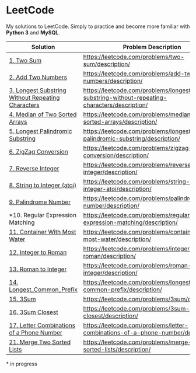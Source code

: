 # LeetCode
My solutions to LeetCode. Simply to practice and become more familiar with __Python 3__ and __MySQL__.

Solution | Problem Description
--- | ---
[1. Two Sum](/Algorithms/0001_Two_Sum.py) | https://leetcode.com/problems/two-sum/description/
[2. Add Two Numbers](/Algorithms/0002_Add_Two_Numbers.py) | https://leetcode.com/problems/add-two-numbers/description/
[3. Longest Substring Without Repeating Characters](/Algorithms/0003_Longest_Substring_Without_Repeating_Characters.py) | https://leetcode.com/problems/longest-substring-without-repeating-characters/description/
[4. Median of Two Sorted Arrays](/Algorithms/0004_Median_of_Two_Sorted_Arrays.py) | https://leetcode.com/problems/median-of-two-sorted-arrays/description/
[5. Longest Palindromic Substring](/Algorithms/0005_Longest_Palindromic_Substring.py) | https://leetcode.com/problems/longest-palindromic-substring/description/
[6. ZigZag Conversion](/Algorithms/0006_ZigZag_Conversion.py) | https://leetcode.com/problems/zigzag-conversion/description/
[7. Reverse Integer](/Algorithms/0007_Reverse_Integer.py) | https://leetcode.com/problems/reverse-integer/description/
[8. String to Integer (atoi)](/Algorithms/0008_String_to_Integer_(atoi).py) | https://leetcode.com/problems/string-to-integer-atoi/description/
[9. Palindrome Number](/Algorithms/0009_Palindrome_Number.py) | https://leetcode.com/problems/palindrome-number/description/
\*10. Regular Expression Matching | https://leetcode.com/problems/regular-expression-matching/description/
[11. Container With Most Water](/Algorithms/0011_Container_With_Most_Water.py) | https://leetcode.com/problems/container-with-most-water/description/
[12. Integer to Roman](/Algorithms/0012_Integer_to_Roman.py) | https://leetcode.com/problems/integer-to-roman/description/
[13. Roman to Integer](/Algorithms/0013_Roman_to_Integer.py) | https://leetcode.com/problems/roman-to-integer/description/
[14. Longest_Common_Prefix](/Algorithms/0014_Longest_Common_Prefix.py) | https://leetcode.com/problems/longest-common-prefix/description/
[15. 3Sum](/Algorithms/0015_3Sum.py) | https://leetcode.com/problems/3sum/description/
[16. 3Sum Closest](/Algorithms/0016_3Sum_Closest.py) | https://leetcode.com/problems/3sum-closest/description/
[17. Letter Combinations of a Phone Number](/Algorithms/0017_Letter_Combinations_of_a_Phone_Number.py) | https://leetcode.com/problems/letter-combinations-of-a-phone-number/description/
[21. Merge Two Sorted Lists](/Algorithms/0021_Merge_Two_Sorted_Lists.py) | https://leetcode.com/problems/merge-two-sorted-lists/description/

\* in progress
